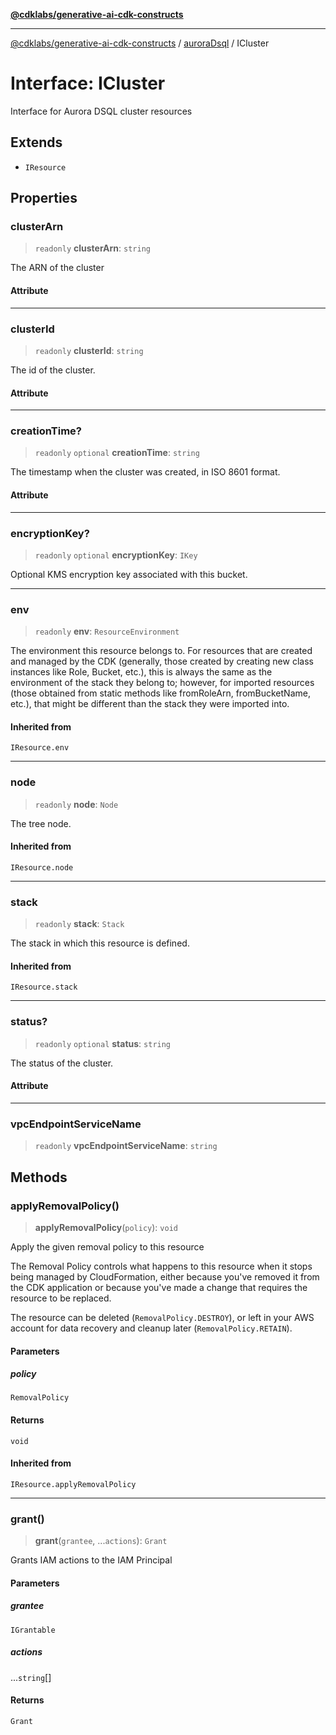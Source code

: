 [**@cdklabs/generative-ai-cdk-constructs**](../../../../README.md)

***

[@cdklabs/generative-ai-cdk-constructs](../../../../README.md) / [auroraDsql](../README.md) / ICluster

# Interface: ICluster

Interface for Aurora DSQL cluster resources

## Extends

- `IResource`

## Properties

### clusterArn

> `readonly` **clusterArn**: `string`

The ARN of the cluster

#### Attribute

***

### clusterId

> `readonly` **clusterId**: `string`

The id of the cluster.

#### Attribute

***

### creationTime?

> `readonly` `optional` **creationTime**: `string`

The timestamp when the cluster was created, in ISO 8601 format.

#### Attribute

***

### encryptionKey?

> `readonly` `optional` **encryptionKey**: `IKey`

Optional KMS encryption key associated with this bucket.

***

### env

> `readonly` **env**: `ResourceEnvironment`

The environment this resource belongs to.
For resources that are created and managed by the CDK
(generally, those created by creating new class instances like Role, Bucket, etc.),
this is always the same as the environment of the stack they belong to;
however, for imported resources
(those obtained from static methods like fromRoleArn, fromBucketName, etc.),
that might be different than the stack they were imported into.

#### Inherited from

`IResource.env`

***

### node

> `readonly` **node**: `Node`

The tree node.

#### Inherited from

`IResource.node`

***

### stack

> `readonly` **stack**: `Stack`

The stack in which this resource is defined.

#### Inherited from

`IResource.stack`

***

### status?

> `readonly` `optional` **status**: `string`

The status of the cluster.

#### Attribute

***

### vpcEndpointServiceName

> `readonly` **vpcEndpointServiceName**: `string`

## Methods

### applyRemovalPolicy()

> **applyRemovalPolicy**(`policy`): `void`

Apply the given removal policy to this resource

The Removal Policy controls what happens to this resource when it stops
being managed by CloudFormation, either because you've removed it from the
CDK application or because you've made a change that requires the resource
to be replaced.

The resource can be deleted (`RemovalPolicy.DESTROY`), or left in your AWS
account for data recovery and cleanup later (`RemovalPolicy.RETAIN`).

#### Parameters

##### policy

`RemovalPolicy`

#### Returns

`void`

#### Inherited from

`IResource.applyRemovalPolicy`

***

### grant()

> **grant**(`grantee`, ...`actions`): `Grant`

Grants IAM actions to the IAM Principal

#### Parameters

##### grantee

`IGrantable`

##### actions

...`string`[]

#### Returns

`Grant`
